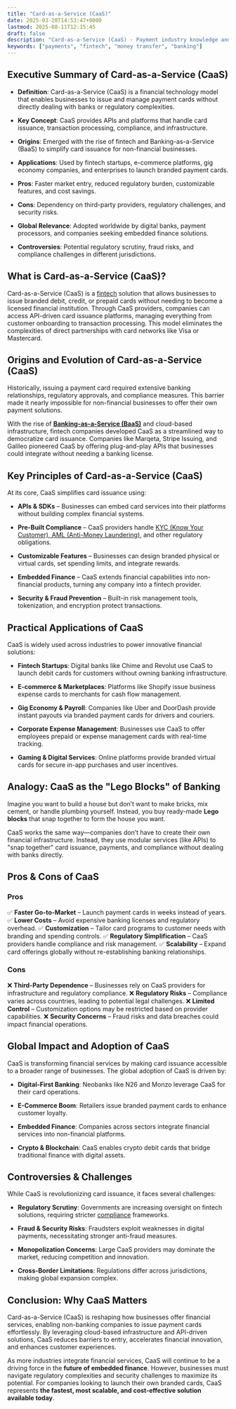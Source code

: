 ```yaml
---
title: "Card-as-a-Service (CaaS)"
date: 2025-03-20T14:53:47+0000
lastmod: 2025-08-11T12:15:45
draft: false
description: "Card-as-a-Service (CaaS) - Payment industry knowledge and insights"
keywords: ["payments", "fintech", "money transfer", "banking"]
---
```


## Executive Summary of Card-as-a-Service (CaaS)

- **Definition**: Card-as-a-Service (CaaS) is a financial technology model that enables businesses to issue and manage payment cards without directly dealing with banks or regulatory complexities.

- **Key Concept**: CaaS provides APIs and platforms that handle card issuance, transaction processing, compliance, and infrastructure.

- **Origins**: Emerged with the rise of fintech and Banking-as-a-Service (BaaS) to simplify card issuance for non-financial businesses.

- **Applications**: Used by fintech startups, e-commerce platforms, gig economy companies, and enterprises to launch branded payment cards.

- **Pros**: Faster market entry, reduced regulatory burden, customizable features, and cost savings.

- **Cons**: Dependency on third-party providers, regulatory challenges, and security risks.

- **Global Relevance**: Adopted worldwide by digital banks, payment processors, and companies seeking embedded finance solutions.

- **Controversies**: Potential regulatory scrutiny, fraud risks, and compliance challenges in different jurisdictions.

## What is Card-as-a-Service (CaaS)?

Card-as-a-Service (CaaS) is a [fintech](https://faisalkhanllc.xyz/resources/payments-wiki/f/fintech/) solution that allows businesses to issue branded debit, credit, or prepaid cards without needing to become a licensed financial institution. Through CaaS providers, companies can access API-driven card issuance platforms, managing everything from customer onboarding to transaction processing. This model eliminates the complexities of direct partnerships with card networks like Visa or Mastercard.

## Origins and Evolution of Card-as-a-Service (CaaS)

Historically, issuing a payment card required extensive banking relationships, regulatory approvals, and compliance measures. This barrier made it nearly impossible for non-financial businesses to offer their own payment solutions.

With the rise of **[Banking-as-a-Service (BaaS)](https://faisalkhanllc.xyz/resources/payments-wiki/b/banking-as-a-service-baas/)** and cloud-based infrastructure, fintech companies developed CaaS as a streamlined way to democratize card issuance. Companies like Marqeta, Stripe Issuing, and Galileo pioneered CaaS by offering plug-and-play APIs that businesses could integrate without needing a banking license.

## Key Principles of Card-as-a-Service (CaaS)

At its core, CaaS simplifies card issuance using:

- **APIs & SDKs** – Businesses can embed card services into their platforms without building complex financial systems.

- **Pre-Built Compliance** – CaaS providers handle [KYC (Know Your Customer), AML (Anti-Money Laundering)](https://faisalkhanllc.xyz/resources/payments-wiki/k/know-your-customer-kyc-anti-money-laundering-aml/), and other regulatory obligations.

- **Customizable Features** – Businesses can design branded physical or virtual cards, set spending limits, and integrate rewards.

- **Embedded Finance** – CaaS extends financial capabilities into non-financial products, turning any company into a fintech provider.

- **Security & Fraud Prevention** – Built-in risk management tools, tokenization, and encryption protect transactions.

## Practical Applications of CaaS

CaaS is widely used across industries to power innovative financial solutions:

- **Fintech Startups**: Digital banks like Chime and Revolut use CaaS to launch debit cards for customers without owning banking infrastructure.

- **E-commerce & Marketplaces**: Platforms like Shopify issue business expense cards to merchants for cash flow management.

- **Gig Economy & Payroll**: Companies like Uber and DoorDash provide instant payouts via branded payment cards for drivers and couriers.

- **Corporate Expense Management**: Businesses use CaaS to offer employees prepaid or expense management cards with real-time tracking.

- **Gaming & Digital Services**: Online platforms provide branded virtual cards for secure in-app purchases and user incentives.

## Analogy: CaaS as the "Lego Blocks" of Banking

Imagine you want to build a house but don’t want to make bricks, mix cement, or handle plumbing yourself. Instead, you buy ready-made **Lego blocks** that snap together to form the house you want.

CaaS works the same way—companies don’t have to create their own financial infrastructure. Instead, they use modular services (like APIs) to "snap together" card issuance, payments, and compliance without dealing with banks directly.

## Pros & Cons of CaaS

### Pros

✅ **Faster Go-to-Market** – Launch payment cards in weeks instead of years. ✅ **Lower Costs** – Avoid expensive banking licenses and regulatory overhead. ✅ **Customization** – Tailor card programs to customer needs with branding and spending controls. ✅ **Regulatory Simplification** – CaaS providers handle compliance and risk management. ✅ **Scalability** – Expand card offerings globally without re-establishing banking relationships.

### Cons

❌ **Third-Party Dependence** – Businesses rely on CaaS providers for infrastructure and regulatory compliance. ❌ **Regulatory Risks** – Compliance varies across countries, leading to potential legal challenges. ❌ **Limited Control** – Customization options may be restricted based on provider capabilities. ❌ **Security Concerns** – Fraud risks and data breaches could impact financial operations.

## Global Impact and Adoption of CaaS

CaaS is transforming financial services by making card issuance accessible to a broader range of businesses. The global adoption of CaaS is driven by:

- **Digital-First Banking**: Neobanks like N26 and Monzo leverage CaaS for their card operations.

- **E-Commerce Boom**: Retailers issue branded payment cards to enhance customer loyalty.

- **Embedded Finance**: Companies across sectors integrate financial services into non-financial platforms.

- **Crypto & Blockchain**: CaaS enables crypto debit cards that bridge traditional finance with digital assets.

## Controversies & Challenges

While CaaS is revolutionizing card issuance, it faces several challenges:

- **Regulatory Scrutiny**: Governments are increasing oversight on fintech solutions, requiring stricter [compliance](https://faisalkhanllc.xyz/resources/payments-wiki/c/compliance-program/) frameworks.

- **Fraud & Security Risks**: Fraudsters exploit weaknesses in digital payments, necessitating stronger anti-fraud measures.

- **Monopolization Concerns**: Large CaaS providers may dominate the market, reducing competition and innovation.

- **Cross-Border Limitations**: Regulations differ across jurisdictions, making global expansion complex.

## Conclusion: Why CaaS Matters

Card-as-a-Service (CaaS) is reshaping how businesses offer financial services, enabling non-banking companies to issue payment cards effortlessly. By leveraging cloud-based infrastructure and API-driven solutions, CaaS reduces barriers to entry, accelerates financial innovation, and enhances customer experiences.

As more industries integrate financial services, CaaS will continue to be a driving force in the **future of embedded finance**. However, businesses must navigate regulatory complexities and security challenges to maximize its potential. For companies looking to launch their own branded cards, CaaS represents **the fastest, most scalable, and cost-effective solution available today**.